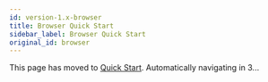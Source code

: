 ```yaml
---
id: version-1.x-browser
title: Browser Quick Start
sidebar_label: Browser Quick Start
original_id: browser
---
```


This page has moved to [Quick Start](./quickstart). Automatically navigating in <span id="navigating-countdown">3</span>...

<script>
var navigatingCountdown = 3
setInterval(function () {
  document.getElementById('navigating-countdown').innerText = navigatingCountdown--
  if (navigatingCountdown === 0) {
    window.location.pathname = window.location.pathname.replace('browser', 'quickstart')
  }
}, 1000)
</script>
